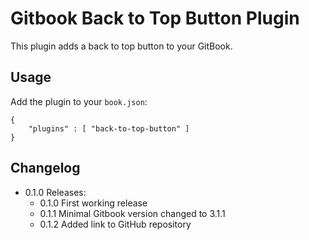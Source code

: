 # Gitbook Back to Top Button Plugin

This plugin adds a back to top button to your GitBook.

## Usage

Add the plugin to your `book.json`:

```
{
	"plugins" : [ "back-to-top-button" ]
}		
```

## Changelog

* 0.1.0 Releases:
  * 0.1.0 First working release
  * 0.1.1 Minimal Gitbook version changed to 3.1.1
  * 0.1.2 Added link to GitHub repository 
